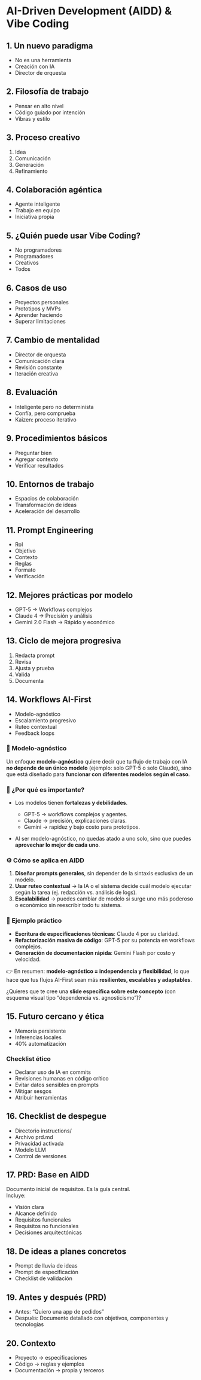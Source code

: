 # AI-Driven Development (AIDD) & Vibe Coding

## 1. Un nuevo paradigma
- No es una herramienta
- Creación con IA
- Director de orquesta

## 2. Filosofía de trabajo
- Pensar en alto nivel
- Código guiado por intención
- Vibras y estilo

## 3. Proceso creativo
1. Idea
2. Comunicación
3. Generación
4. Refinamiento

## 4. Colaboración agéntica
- Agente inteligente
- Trabajo en equipo
- Iniciativa propia

## 5. ¿Quién puede usar Vibe Coding?
- No programadores
- Programadores
- Creativos
- Todos

## 6. Casos de uso
- Proyectos personales
- Prototipos y MVPs
- Aprender haciendo
- Superar limitaciones

## 7. Cambio de mentalidad
- Director de orquesta
- Comunicación clara
- Revisión constante
- Iteración creativa

## 8. Evaluación
- Inteligente pero no determinista
- Confía, pero comprueba
- Kaizen: proceso iterativo

## 9. Procedimientos básicos
- Preguntar bien
- Agregar contexto
- Verificar resultados

## 10. Entornos de trabajo
- Espacios de colaboración
- Transformación de ideas
- Aceleración del desarrollo

## 11. Prompt Engineering
- Rol
- Objetivo
- Contexto
- Reglas
- Formato
- Verificación

## 12. Mejores prácticas por modelo
- GPT-5 → Workflows complejos
- Claude 4 → Precisión y análisis
- Gemini 2.0 Flash → Rápido y económico

## 13. Ciclo de mejora progresiva
1. Redacta prompt
2. Revisa
3. Ajusta y prueba
4. Valida
5. Documenta

## 14. Workflows AI-First
- Modelo-agnóstico
- Escalamiento progresivo
- Ruteo contextual
- Feedback loops


### 📌 Modelo-agnóstico

Un enfoque **modelo-agnóstico** quiere decir que tu flujo de trabajo con IA **no depende de un único modelo** (ejemplo: solo GPT-5 o solo Claude), sino que está diseñado para **funcionar con diferentes modelos según el caso**.

### 🔎 ¿Por qué es importante?

* Los modelos tienen **fortalezas y debilidades**.

  * GPT-5 → workflows complejos y agentes.
  * Claude → precisión, explicaciones claras.
  * Gemini → rapidez y bajo costo para prototipos.
* Al ser modelo-agnóstico, no quedas atado a uno solo, sino que puedes **aprovechar lo mejor de cada uno**.

### ⚙️ Cómo se aplica en AIDD

1. **Diseñar prompts generales**, sin depender de la sintaxis exclusiva de un modelo.
2. **Usar ruteo contextual** → la IA o el sistema decide cuál modelo ejecutar según la tarea (ej. redacción vs. análisis de logs).
3. **Escalabilidad** → puedes cambiar de modelo si surge uno más poderoso o económico sin reescribir todo tu sistema.

### 🎯 Ejemplo práctico

* **Escritura de especificaciones técnicas**: Claude 4 por su claridad.
* **Refactorización masiva de código**: GPT-5 por su potencia en workflows complejos.
* **Generación de documentación rápida**: Gemini Flash por costo y velocidad.


👉 En resumen: **modelo-agnóstico = independencia y flexibilidad**, lo que hace que tus flujos AI-First sean más **resilientes, escalables y adaptables**.

¿Quieres que te cree una **slide específica sobre este concepto** (con esquema visual tipo “dependencia vs. agnosticismo”)?


## 15. Futuro cercano y ética
- Memoria persistente
- Inferencias locales
- 40% automatización

### Checklist ético
- Declarar uso de IA en commits
- Revisiones humanas en código crítico
- Evitar datos sensibles en prompts
- Mitigar sesgos
- Atribuir herramientas

## 16. Checklist de despegue
- Directorio instructions/
- Archivo prd.md
- Privacidad activada
- Modelo LLM
- Control de versiones

## 17. PRD: Base en AIDD
Documento inicial de requisitos. Es la guía central.  
Incluye:  
- Visión clara  
- Alcance definido  
- Requisitos funcionales  
- Requisitos no funcionales  
- Decisiones arquitectónicas  

## 18. De ideas a planes concretos
- Prompt de lluvia de ideas
- Prompt de especificación
- Checklist de validación

## 19. Antes y después (PRD)
- Antes: “Quiero una app de pedidos”
- Después: Documento detallado con objetivos, componentes y tecnologías

## 20. Contexto
- Proyecto → especificaciones
- Código → reglas y ejemplos
- Documentación → propia y terceros
